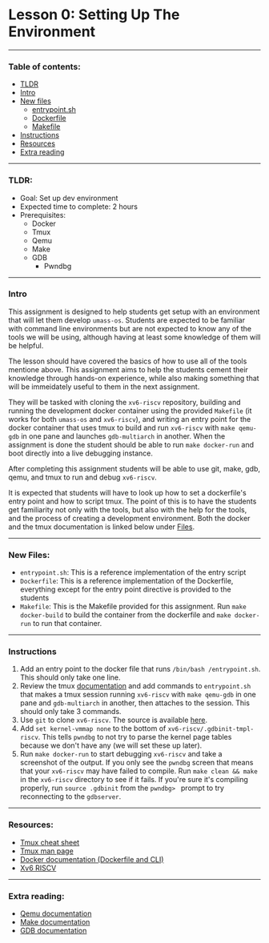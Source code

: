 # Lesson 0: Setting Up The Environment

---

### Table of contents:
- [TLDR](#tldr)
- [Intro](#intro)
- [New files](#files)
	- [entrypoint.sh](#entrypointsh)
	- [Dockerfile](#dockerfile)
	- [Makefile](#makefile)
- [Instructions](#instructions)
- [Resources](#resources)
- [Extra reading](#extra-reading)

---

### TLDR:
- Goal: Set up dev environment
- Expected time to complete: 2 hours
- Prerequisites:
	- Docker
	- Tmux
	- Qemu
	- Make
	- GDB
		- Pwndbg

---
	
### Intro
This assignment is designed to help students get setup with an environment that will let them develop `umass-os`. Students are expected to be familiar with command line environments but are not expected to know any of the tools we will be using, although having at least some knowledge of them will be helpful. 

The lesson should have covered the basics of how to use all of the tools mentione above. This assignment aims to help the students cement their knowledge through hands-on experience, while also making something that will be immeidately useful to them in the next assignment.

They will be tasked with cloning the `xv6-riscv` repository, building and running the development docker container using the provided `Makefile` (it works for both `umass-os` and `xv6-riscv`), and writing an entry point for the docker container that uses tmux to build and run `xv6-riscv` with `make qemu-gdb` in one pane and launches `gdb-multiarch` in another. When the assignment is done the student should be able to run `make docker-run` and boot directly into a live debugging instance.

After completing this assignment students will be able to use git, make, gdb, qemu, and tmux to run and debug `xv6-riscv`.

It is expected that students will have to look up how to set a dockerfile's entry point and how to script tmux. The point of this is to have the students get familiarity not only with the tools, but also with the help for the tools, and the process of creating a development environment. Both the docker and the tmux documentation is linked below under [Files](#files).

---

### New Files:
- <a id=entrypointsh></a> `entrypoint.sh`:
This is a reference implementation of the entry script
- <a id=dockerfile></a> `Dockerfile`:
This is a reference implementation of the Dockerfile, everything except for the entry point directive is provided to the students
- <a id=Makefile></a> `Makefile`:
This is the Makefile provided for this assignment. Run `make docker-build` to build the container from the dockerfile and `make docker-run` to run that container.

---

### Instructions
1. Add an entry point to the docker file that runs `/bin/bash /entrypoint.sh`. This should only take one line.
2. Review the tmux [documentation](https://man7.org/linux/man-pages/man1/tmux.1.html) and add commands to `entrypoint.sh` that makes a tmux session running `xv6-riscv` with `make qemu-gdb` in one pane and `gdb-multiarch` in another, then attaches to the session. This should only take 3 commands.
3. Use `git` to clone `xv6-riscv`. The source is available [here](https://github.com/mit-pdos/xv6-riscv).
4. Add `set kernel-vmmap none` to the bottom of `xv6-riscv/.gdbinit-tmpl-riscv`. This tells `pwndbg` to not try to parse the kernel page tables because we don't have any (we will set these up later).
5. Run `make docker-run` to start debugging `xv6-riscv` and take a screenshot of the output. If you only see the `pwndbg` screen that means that your `xv6-riscv` may have failed to compile. Run `make clean && make` in the `xv6-riscv` directory to see if it fails. If you're sure it's compiling properly, run `source .gdbinit` from the `pwndbg> ` prompt to try reconnecting to the `gdbserver`.
---

### Resources:
- [Tmux cheat sheet](https://tmuxcheatsheet.com)
- [Tmux man page](https://man7.org/linux/man-pages/man1/tmux.1.html)
- [Docker documentation (Dockerfile and CLI)](https://docs.docker.com/reference/)
- [Xv6 RISCV](https://github.com/mit-pdos/xv6-riscv)

---

### Extra reading:
- [Qemu documentation](https://www.qemu.org/docs/master/system/invocation.html)
- [Make documentation](https://www.gnu.org/software/make/manual/make.html)
- [GDB documentation](https://ftp.gnu.org/old-gnu/Manuals/gdb/html_node/gdb_toc.html)

